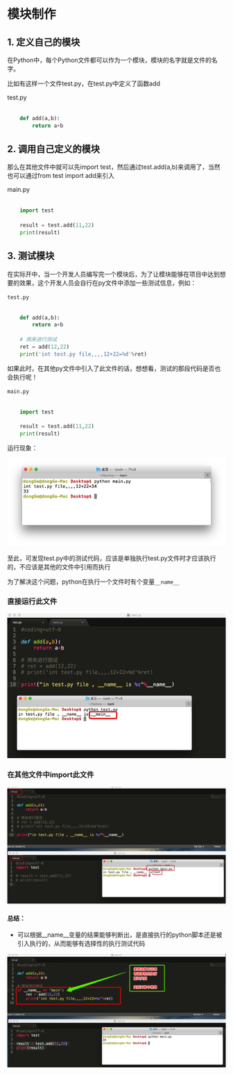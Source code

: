 # 模块制作

## 1. 定义自己的模块

在Python中，每个Python文件都可以作为一个模块，模块的名字就是文件的名字。

比如有这样一个文件test.py，在test.py中定义了函数add

test.py
```python

	def add(a,b):
	    return a+b
```

## 2. 调用自己定义的模块

那么在其他文件中就可以先import test，然后通过test.add(a,b)来调用了，当然也可以通过from test import add来引入


main.py
```python

	import test

	result = test.add(11,22)
	print(result)

```

## 3. 测试模块

在实际开中，当一个开发人员编写完一个模块后，为了让模块能够在项目中达到想要的效果，这个开发人员会自行在py文件中添加一些测试信息，例如：

`test.py`

```python

    def add(a,b):
        return a+b

    # 用来进行测试
    ret = add(12,22)
    print('int test.py file,,,,12+22=%d'%ret)
```

如果此时，在其他py文件中引入了此文件的话，想想看，测试的那段代码是否也会执行呢！

`main.py`

```python

    import test

    result = test.add(11,22)
    print(result)

```

运行现象：

![](../Images/Snip20160819_79.png)

至此，可发现test.py中的测试代码，应该是单独执行test.py文件时才应该执行的，不应该是其他的文件中引用而执行

为了解决这个问题，python在执行一个文件时有个变量`__name__`

### 直接运行此文件

![](../Images/Snip20160819_80.png)

### 在其他文件中import此文件

![](../Images/Snip20160819_81.png)

#### 总结：
* 可以根据\_\_name\_\_变量的结果能够判断出，是直接执行的python脚本还是被引入执行的，从而能够有选择性的执行测试代码

![](../Images/Snip20160819_82.png)
